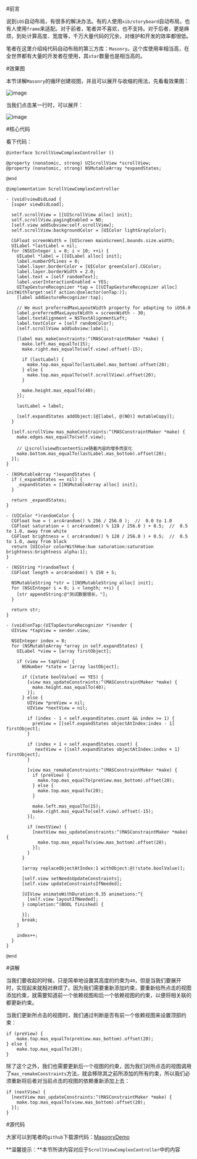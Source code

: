 #前言

说到`iOS`自动布局，有很多的解决办法。有的人使用`xib/storyboard`自动布局，也有人使用`frame`来适配。对于前者，笔者并不喜欢，也不支持。对于后者，更是麻烦，到处计算高度、宽度等，千万大量代码的冗余，对维护和开发的效率都很低。

笔者在这里介绍纯代码自动布局的第三方库：`Masonry`。这个库使用率相当高，在全世界都有大量的开发者在使用，其`star`数量也是相当高的。


#效果图

本节详解`Masonry`的循环创建视图，并且可以展开与收缩的用法，先看看效果图：

![image](http://www.henishuo.com/wp-content/uploads/2015/11/4A4268AF-B930-43EE-8FE2-9EC05F975F59-e1458444177500.jpg)

当我们点击某一行时，可以展开：

![image](http://www.henishuo.com/wp-content/uploads/2015/11/D036FB39-C202-46EE-BC14-C03D254B0622-e1458444143346.jpg)

#核心代码


看下代码：

```
@interface ScrollViewComplexController ()

@property (nonatomic, strong) UIScrollView *scrollView;
@property (nonatomic, strong) NSMutableArray *expandStates;

@end

@implementation ScrollViewComplexController

- (void)viewDidLoad {
  [super viewDidLoad];
 
  self.scrollView = [[UIScrollView alloc] init];
  self.scrollView.pagingEnabled = NO;
  [self.view addSubview:self.scrollView];
  self.scrollView.backgroundColor = [UIColor lightGrayColor];
  
  CGFloat screenWidth = [UIScreen mainScreen].bounds.size.width;
  UILabel *lastLabel = nil;
  for (NSUInteger i = 0; i < 10; ++i) {
    UILabel *label = [[UILabel alloc] init];
    label.numberOfLines = 0;
    label.layer.borderColor = [UIColor greenColor].CGColor;
    label.layer.borderWidth = 2.0;
    label.text = [self randomText];
    label.userInteractionEnabled = YES;
    UITapGestureRecognizer *tap = [[UITapGestureRecognizer alloc] initWithTarget:self action:@selector(onTap:)];
    [label addGestureRecognizer:tap];
    
    // We must preferredMaxLayoutWidth property for adapting to iOS6.0
    label.preferredMaxLayoutWidth = screenWidth - 30;
    label.textAlignment = NSTextAlignmentLeft;
    label.textColor = [self randomColor];
    [self.scrollView addSubview:label];
    
    [label mas_makeConstraints:^(MASConstraintMaker *make) {
      make.left.mas_equalTo(15);
      make.right.mas_equalTo(self.view).offset(-15);
      
      if (lastLabel) {
        make.top.mas_equalTo(lastLabel.mas_bottom).offset(20);
      } else {
        make.top.mas_equalTo(self.scrollView).offset(20);
      }
      
      make.height.mas_equalTo(40);
    }];
    
    lastLabel = label;
    
    [self.expandStates addObject:[@[label, @(NO)] mutableCopy]];
  }
  
  [self.scrollView mas_makeConstraints:^(MASConstraintMaker *make) {
    make.edges.mas_equalTo(self.view);
    
    // 让scrollview的contentSize随着内容的增多而变化
    make.bottom.mas_equalTo(lastLabel.mas_bottom).offset(20);
  }];
}

- (NSMutableArray *)expandStates {
  if (_expandStates == nil) {
    _expandStates = [[NSMutableArray alloc] init];
  }
  
  return _expandStates;
}

- (UIColor *)randomColor {
  CGFloat hue = ( arc4random() % 256 / 256.0 );  //  0.0 to 1.0
  CGFloat saturation = ( arc4random() % 128 / 256.0 ) + 0.5;  //  0.5 to 1.0, away from white
  CGFloat brightness = ( arc4random() % 128 / 256.0 ) + 0.5;  //  0.5 to 1.0, away from black
  return [UIColor colorWithHue:hue saturation:saturation brightness:brightness alpha:1];
}

- (NSString *)randomText {
  CGFloat length = arc4random() % 150 + 5;
  
  NSMutableString *str = [[NSMutableString alloc] init];
  for (NSUInteger i = 0; i < length; ++i) {
    [str appendString:@"测试数据很长，"];
  }
  
  return str;
}

- (void)onTap:(UITapGestureRecognizer *)sender {
  UIView *tapView = sender.view;
  
  NSUInteger index = 0;
  for (NSMutableArray *array in self.expandStates) {
    UILabel *view = [array firstObject];
    
    if (view == tapView) {
      NSNumber *state = [array lastObject];
      
      if ([state boolValue] == YES) {
        [view mas_updateConstraints:^(MASConstraintMaker *make) {
          make.height.mas_equalTo(40);
        }];
      } else {
        UIView *preView = nil;
        UIView *nextView = nil;
        
        if (index - 1 < self.expandStates.count && index >= 1) {
          preView = [[self.expandStates objectAtIndex:index - 1] firstObject];
        }
        
        if (index + 1 < self.expandStates.count) {
           nextView = [[self.expandStates objectAtIndex:index + 1] firstObject];
        }

        [view mas_remakeConstraints:^(MASConstraintMaker *make) {
          if (preView) {
            make.top.mas_equalTo(preView.mas_bottom).offset(20);
          } else {
            make.top.mas_equalTo(20);
          }
          
          make.left.mas_equalTo(15);
          make.right.mas_equalTo(self.view).offset(-15);
        }];
        
        if (nextView) {
          [nextView mas_updateConstraints:^(MASConstraintMaker *make) {
            make.top.mas_equalTo(view.mas_bottom).offset(20);
          }];
        }
      }
      
      [array replaceObjectAtIndex:1 withObject:@(!state.boolValue)];
      
      [self.view setNeedsUpdateConstraints];
      [self.view updateConstraintsIfNeeded];

      [UIView animateWithDuration:0.35 animations:^{
        [self.view layoutIfNeeded];
      } completion:^(BOOL finished) {

      }];
      break;
    }
    
    index++;
  }
}

@end
```

#讲解


当我们要收起的时候，只是简单地设置其高度的约束为`40`，但是当我们要展开时，实现起来就相对麻烦了。因为我们需要重新添加约束，要重新给所点击的视图添加约束，就需要知道前一个依赖视图和后一个依赖视图的约束，以便将相关联的都更新约束。

当我们更新所点击的视图时，我们通过判断是否有前一个依赖视图来设置顶部约束：

```
if (preView) {
    make.top.mas_equalTo(preView.mas_bottom).offset(20);
} else {
    make.top.mas_equalTo(20);
}
```

除了这个之外，我们也需要更新后一个视图的约束，因为我们对所点击的视图调用了`mas_remakeConstraints`方法，就会移除其之前所添加的所有约束，所以我们必须重新将后者对当前点击的视图的依赖重新添加上去：

```
if (nextView) {
  [nextView mas_updateConstraints:^(MASConstraintMaker *make) {
    make.top.mas_equalTo(view.mas_bottom).offset(20);
  }];
}
```

#源代码


大家可以到笔者的`github`下载源代码：[MasonryDemo](https://github.com/CoderJackyHuang/MasonryDemo)

**温馨提示：**本节所讲内容对应于`ScrollViewComplexController`中的内容

